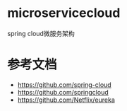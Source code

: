 # microservicecloud
spring cloud微服务架构
# 参考文档
* https://github.com/spring-cloud
* https://github.com/springcloud
* https://github.com/Netflix/eureka
